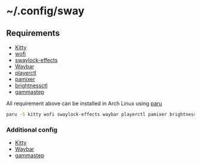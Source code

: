 # ~/.config/sway

## Requirements
- [Kitty](https://github.com/kovidgoyal/kitty)
- [wofi](https://github.com/mikn/wofi)
- [swaylock-effects](https://github.com/mortie/swaylock-effects)
- [Waybar](https://github.com/Alexays/Waybar)
- [playerctl](https://github.com/altdesktop/playerctl)
- [pamixer](https://github.com/cdemoulins/pamixer)
- [brightnessctl](https://github.com/Hummer12007/brightnessctl)
- [gammastep](https://gitlab.com/chinstrap/gammastep)

All requirement above can be installed in Arch Linux using [paru](https://github.com/morganamilo/paru)
```bash
paru -S kitty wofi swaylock-effects waybar playerctl pamixer brightnessctl gammastep
```

### Additional config
- [Kitty](/.config/kitty)
- [Waybar](/.config/waybar)
- [gammastep](/.config/gammastep)


